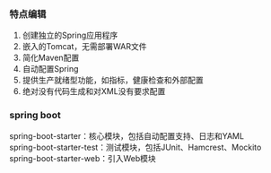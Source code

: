### 特点编辑
1. 创建独立的Spring应用程序<br>
2. 嵌入的Tomcat，无需部署WAR文件<br>
3. 简化Maven配置<br>
4. 自动配置Spring<br>
5. 提供生产就绪型功能，如指标，健康检查和外部配置<br>
6. 绝对没有代码生成和对XML没有要求配置 <br>


### spring boot
spring-boot-starter：核心模块，包括自动配置支持、日志和YAML<br>
spring-boot-starter-test：测试模块，包括JUnit、Hamcrest、Mockito<br>
spring-boot-starter-web：引入Web模块<br>

